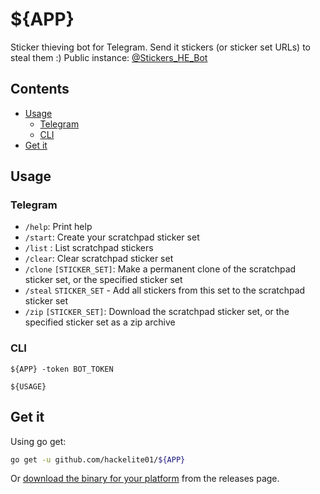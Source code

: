 # ${APP}

Sticker thieving bot for Telegram. Send it stickers (or sticker set URLs) to steal them :) Public instance: [@Stickers_HE_Bot](http://t.me/Stickers_HE_Bot)

## Contents

- [Usage](#usage)
  - [Telegram](#telegram)
  - [CLI](#cli)
- [Get it](#get-it)

## Usage

### Telegram

- `/help`: Print help
- `/start`: Create your scratchpad sticker set
- `/list` : List scratchpad stickers
- `/clear`: Clear scratchpad sticker set
- `/clone` `[STICKER_SET]`: Make a permanent clone of the scratchpad sticker set, or the specified sticker set
- `/steal` `STICKER_SET` - Add all stickers from this set to the scratchpad sticker set
- `/zip` `[STICKER_SET]`: Download the scratchpad sticker set, or the specified sticker set as a zip archive

### CLI

```text
${APP} -token BOT_TOKEN

${USAGE}
```

## Get it

Using go get:

```bash
go get -u github.com/hackelite01/${APP}
```

Or [download the binary for your platform](https://github.com/hackelite01/${APP}/releases/latest) from the releases page.
